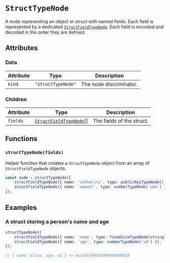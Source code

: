 # `StructTypeNode`

A node representing an object or struct with named fields. Each field is represented by a dedicated [`StructFieldTypeNode`](./StructFieldTypeNode.md). Each field is encoded and decoded in the order they are defined.

## Attributes

### Data

| Attribute | Type               | Description             |
| --------- | ------------------ | ----------------------- |
| `kind`    | `"structTypeNode"` | The node discriminator. |

### Children

| Attribute | Type                                                | Description               |
| --------- | --------------------------------------------------- | ------------------------- |
| `fields`  | [`StructFieldTypeNode`](./StructFieldTypeNode.md)[] | The fields of the struct. |

## Functions

### `structTypeNode(fields)`

Helper function that creates a `StructTypeNode` object from an array of `StructFieldTypeNode` objects.

```ts
const node = structTypeNode([
    structFieldTypeNode({ name: 'authority', type: publicKeyTypeNode() }),
    structFieldTypeNode({ name: 'amount', type: numberTypeNode('u64') }),
]);
```

## Examples

### A struct storing a person's name and age

```ts
structTypeNode([
    structFieldTypeNode({ name: 'name', type: fixedSizeTypeNode(stringTypeNode('utf8'), 10) }),
    structFieldTypeNode({ name: 'age', type: numberTypeNode('u8') }),
]);

// { name: Alice, age: 42 } => 0x416C69636500000000002A
```
